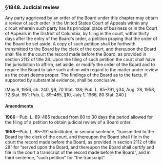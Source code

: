 ### §1848. Judicial review ###

Any party aggrieved by an order of the Board under this chapter may obtain a review of such order in the United States Court of Appeals within any circuit wherein such party has its principal place of business or in the Court of Appeals in the District of Columbia, by filing in the court, within thirty days after the entry of the Board's order, a petition praying that the order of the Board be set aside. A copy of such petition shall be forthwith transmitted to the Board by the clerk of the court, and thereupon the Board shall file in the court the record made before the Board, as provided in section 2112 of title 28. Upon the filing of such petition the court shall have the jurisdiction to affirm, set aside, or modify the order of the Board and to require the Board to take such action with regard to the matter under review as the court deems proper. The findings of the Board as to the facts, if supported by substantial evidence, shall be conclusive.

(May 9, 1956, ch. 240, §9, 70 Stat. 138; Pub. L. 85–791, §34, Aug. 28, 1958, 72 Stat. 951; Pub. L. 89–485, §10, July 1, 1966, 80 Stat. 240.)

#### Amendments ####

**1966**—Pub. L. 89–485 reduced from 60 to 30 days the period allowed for the filing of a petition to obtain judicial review of a Board order.

**1958**—Pub. L. 85–791 substituted, in second sentence, “transmitted to the Board by the clerk of the court, and thereupon the Board shall file in the court the record made before the Board, as provided in section 2112 of title 28” for “served upon the Board, and thereupon the Board shall certify and file in the court a transcript of the record made before the Board”, and in third sentence, “such petition” for “the transcript”.